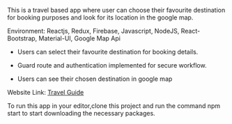 This is a travel based app where user can choose their favourite destination for booking purposes and look for its location in the google map.

Environment: Reactjs, Redux, Firebase, Javascript, NodeJS, React-Bootstrap, Material-UI, Google Map Api

* Users can select their favourite destination for booking details.

* Guard route and authentication implemented for secure workflow.

* Users can see their chosen destination in google map

Website Link: [Travel Guide](https://travel-guide-2fc02.web.app/ "Travel Guide")

To run this app in your editor,clone this project and run the command npm start to start downloading the necessary packages.